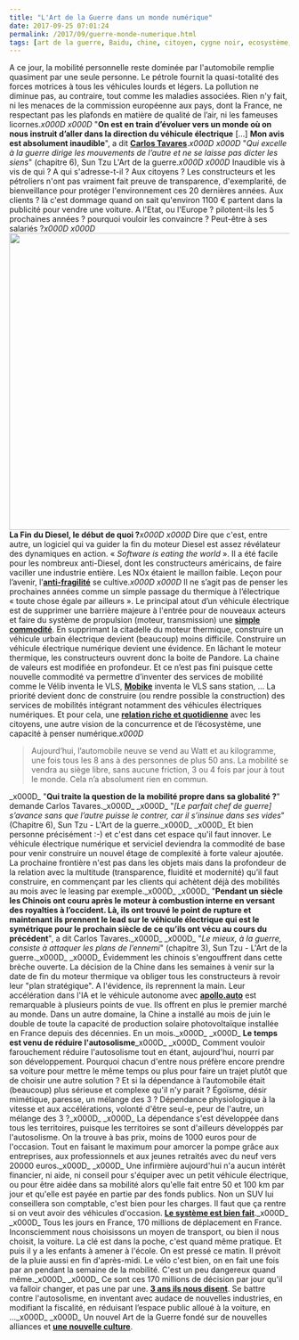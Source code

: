 ```yaml
---
title: "L'Art de la Guerre dans un monde numérique"
date: 2017-09-25 07:01:24
permalink: /2017/09/guerre-monde-numerique.html
tags: [art de la guerre, Baidu, chine, citoyen, cygne noir, ecosystème, Fabrique des mobilités, innovation, Véhicule, véhicule mono-usage, véhicule propre, voiture autonome]
---
```


A ce jour, la mobilité personnelle reste dominée par l'automobile remplie quasiment par une seule personne. Le pétrole fournit la quasi-totalité des forces motrices à tous les véhicules lourds et légers. La pollution ne diminue pas, au contraire, tout comme les maladies associées. Rien n'y fait, ni les menaces de la commission européenne aux pays, dont la France, ne respectant pas les plafonds en matière de qualité de l’air, ni les fameuses licornes._x000D_
_x000D_
"<strong>On est en train d’évoluer vers un monde où on nous instruit d’aller dans la direction du véhicule électrique</strong> [...] <strong>Mon avis est absolument inaudible</strong>", a dit <a href="http://www.autoactu.com/imposer-la-technologie-du-vehicule-electrique-est-une-folie--estime-carlos-tavares.shtml"><strong>Carlos Tavares</strong></a>._x000D_
_x000D_
"<em>Qui excelle à la guerre dirige les mouvements de l’autre et ne se laisse pas dicter les siens</em>" (chapitre 6), Sun Tzu L'Art de la guerre._x000D_
_x000D_
Inaudible vis à vis de qui ? A qui s'adresse-t-il ? Aux citoyens ? Les constructeurs et les pétroliers n'ont pas vraiment fait preuve de transparence, d'exemplarité, de bienveillance pour protéger l'environnement ces 20 dernières années. Aux clients ? là c'est dommage quand on sait qu'environ 1100 € partent dans la publicité pour vendre une voiture. A l'Etat, ou l'Europe ? pilotent-ils les 5 prochaines années ? pourquoi vouloir les convaincre ? Peut-être à ses salariés ?_x000D_
_x000D_
<a href="http://transportsdufutur.ademe.fr/wp-content/uploads/sites/6/2017/09/udacity_baidu.jpg"><img class="aligncenter wp-image-4869 size-full" src="http://transportsdufutur.ademe.fr/wp-content/uploads/sites/6/2017/09/udacity_baidu.jpg" alt="" width="1343" height="533" /></a><!--more--><strong>La Fin du Diesel, le début de quoi ?</strong>_x000D_
_x000D_
Dire que c'est, entre autre, un logiciel qui va guider la fin du moteur Diesel est assez révélateur des dynamiques en action. « <em>Software is eating the world </em>». Il a été facile pour les nombreux anti-Diesel, dont les constructeurs américains, de faire vaciller une industrie entière. Les NOx étaient le maillon faible. Leçon pour l’avenir, l’<a href="https://www.amazon.fr/Antifragile-bienfaits-Nassim-Nicholas-Taleb/dp/2251444769" target="_blank" rel="noopener"><strong>anti-fragilité</strong></a> se cultive._x000D_
_x000D_
Il ne s’agit pas de penser les prochaines années comme un simple passage du thermique à l’électrique « toute chose égale par ailleurs ». Le principal atout d’un véhicule électrique est de supprimer une barrière majeure à l'entrée pour de nouveaux acteurs et faire du système de propulsion (moteur, transmission) une <a href="http://www.automobile-propre.com/bosch-devoile-e-axle-nouveau-groupe-motopropulseur-electrique/" target="_blank" rel="noopener"><strong>simple commodité</strong></a>. En supprimant la citadelle du moteur thermique, construire un véhicule urbain électrique devient (beaucoup) moins difficile. Construire un véhicule électrique numérique devient une évidence. En lâchant le moteur thermique, les constructeurs ouvrent donc la boite de Pandore. La chaine de valeurs est modifiée en profondeur. Et ce n’est pas fini puisque cette nouvelle commodité va permettre d’inventer des services de mobilité comme le Vélib inventa le VLS, <a href="https://mobike.com/global/" target="_blank" rel="noopener"><strong>Mobike</strong></a> inventa le VLS sans station, … La priorité devient donc de construire (ou rendre possible la construction) des services de mobilités intégrant notamment des véhicules électriques numériques. Et pour cela, une <a href="http://transportsdufutur.ademe.fr/2016/09/le-lien-lattention.html" target="_blank" rel="noopener"><strong>relation riche et quotidienne</strong></a> avec les citoyens, une autre vision de la concurrence et de l’écosystème, une capacité à penser numérique._x000D_
<blockquote>Aujourd’hui, l’automobile neuve se vend au Watt et au kilogramme, une fois tous les 8 ans à des personnes de plus 50 ans. La mobilité se vendra au siège libre, sans aucune friction, 3 ou 4 fois par jour à tout le monde. Cela n’a absolument rien en commun.</blockquote>_x000D_
"<strong>Qui traite la question de la mobilité propre dans sa globalité ?</strong>" demande Carlos Tavares._x000D_
_x000D_
"<em>[Le parfait chef de guerre] s’avance sans que l’autre puisse le contrer, car il s’insinue dans ses vides</em>" (Chapitre 6), Sun Tzu - L'Art de la guerre._x000D_
_x000D_
Et bien personne précisément :-) et c'est dans cet espace qu'il faut innover. Le véhicule électrique numérique et serviciel deviendra la commodité de base pour venir construire un nouvel étage de complexité à forte valeur ajoutée. La prochaine frontière n'est pas dans les objets mais dans la profondeur de la relation avec la multitude (transparence, fluidité et modernité) qu’il faut construire, en commençant par les clients qui achètent déjà des mobilités au mois avec le leasing par exemple._x000D_
_x000D_
"<strong>Pendant un siècle les Chinois ont couru après le moteur à combustion interne en versant des royalties à l’occident. Là, ils ont trouvé le point de rupture et maintenant ils prennent le lead sur le véhicule électrique qui est le symétrique pour le prochain siècle de ce qu’ils ont vécu au cours du précédent</strong>", a dit Carlos Tavares._x000D_
_x000D_
"<em>Le mieux, à la guerre, consiste à attaquer les plans de l’ennemi</em>" (chapitre 3), Sun Tzu - L'Art de la guerre._x000D_
_x000D_
Évidemment les chinois s'engouffrent dans cette brèche ouverte. La décision de la Chine dans les semaines à venir sur la date de fin du moteur thermique va obliger tous les constructeurs à revoir leur "plan stratégique". A l'évidence, ils reprennent la main. Leur accélération dans l'IA et le véhicule autonome avec <a href="http://apollo.auto" target="_blank" rel="noopener"><strong>apollo.auto</strong></a> est remarquable à plusieurs points de vue. Ils offrent en plus le premier marché au monde. Dans un autre domaine, la Chine a installé au mois de juin le double de toute la capacité de production solaire photovoltaïque installée en France depuis des décennies. En un mois._x000D_
_x000D_
<strong>Le temps est venu de réduire l'autosolisme</strong>_x000D_
_x000D_
Comment vouloir farouchement réduire l'autosolisme tout en étant, aujourd'hui, nourri par son développement. Pourquoi chacun d'entre nous préfère encore prendre sa voiture pour mettre le même temps ou plus pour faire un trajet plutôt que de choisir une autre solution ? Et si la dépendance à l’automobile était (beaucoup) plus sérieuse et complexe qu'il n'y parait ? Égoïsme, désir mimétique, paresse, un mélange des 3 ? Dépendance physiologique à la vitesse et aux accélérations, volonté d'être seul-e, peur de l'autre, un mélange des 3 ?_x000D_
_x000D_
La dépendance s'est développée dans tous les territoires, puisque les territoires se sont d'ailleurs développés par l'autosolisme. On la trouve à bas prix, moins de 1000 euros pour de l'occasion. Tout en faisant le maximum pour amorcer la pompe grâce aux entreprises, aux professionnels et aux jeunes retraités avec du neuf vers 20000 euros._x000D_
_x000D_
Une infirmière aujourd'hui n'a aucun intérêt financier, ni aide, ni conseil pour s'équiper avec un petit véhicule électrique, ou pour être aidée dans sa mobilité alors qu'elle fait entre 50 et 100 km par jour et qu'elle est payée en partie par des fonds publics. Non un SUV lui conseillera son comptable, c'est bien pour les charges. Il faut que ça rentre si on veut avoir des véhicules d'occasion. <a href="https://www.linkedin.com/pulse/lutte-contre-le-changement-climatique-et-mobilit%C3%A9-stop-wauquiez" target="_blank" rel="noopener"><strong>Le système est bien fait</strong></a>._x000D_
_x000D_
Tous les jours en France, 170 millions de déplacement en France. Inconsciemment nous choisissons un moyen de transport, ou bien il nous choisit, la voiture. La clé est dans la poche, c'est quand même pratique. Et puis il y a les enfants à amener à l'école. On est pressé ce matin. Il prévoit de la pluie aussi en fin d'après-midi. Le vélo c'est bien, on en fait une fois par an pendant la semaine de la mobilité. C'est un peu dangereux quand même._x000D_
_x000D_
Ce sont ces 170 millions de décision par jour qu'il va falloir changer, et pas une par une. <a href="https://www.nature.com/news/three-years-to-safeguard-our-climate-1.22201" target="_blank" rel="noopener"><strong>3 ans ils nous disent</strong></a>. Se battre contre l'autosolisme, en inventant avec audace de nouvelles industries, en modifiant la fiscalité, en réduisant l’espace public alloué à la voiture, en ..._x000D_
_x000D_
Un nouvel Art de la Guerre fondé sur de nouvelles alliances et <strong><a href="http://lafabriquedesmobilites.fr/" target="_blank" rel="noopener">une nouvelle culture</a></strong>.
